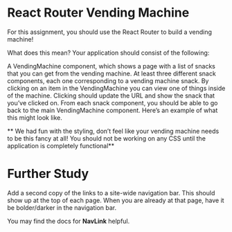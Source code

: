 # React Router Vending Machine
For this assignment, you should use the React Router to build a vending machine!

What does this mean? Your application should consist of the following:

A VendingMachine component, which shows a page with a list of snacks that you can get from the vending machine.
At least three different snack components, each one corresponding to a vending machine snack.
By clicking on an item in the VendingMachine you can view one of things inside of the machine. Clicking should update the URL and show the snack that you’ve clicked on.
From each snack component, you should be able to go back to the main VendingMachine component.
Here’s an example of what this might look like.

** We had fun with the styling, don’t feel like your vending machine needs to be this fancy at all! You should not be working on any CSS until the application is completely functional**

# Further Study
Add a second copy of the links to a site-wide navigation bar. This should show up at the top of each page. When you are already at that page, have it be bolder/darker in the navigation bar.

You may find the docs for **NavLink** helpful.

